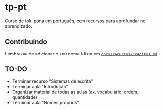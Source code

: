 # tp-pt

Curso de toki pona em português, com recursos para aprofundar no aprendizado.

## Contribuindo

Lembre-se de adicionar o seu nome à lista em [`docs/recursos/creditos.md`](docs/recursos/creditos.md).

## TO-DO

- Terminar recurso "Sistemas de escrita"
- Terminar aula "Introdução"
- Organizar material de todas as aulas (ex. vocabulário, ordem, quantidade)
- Terminar aula "Nomes próprios"

